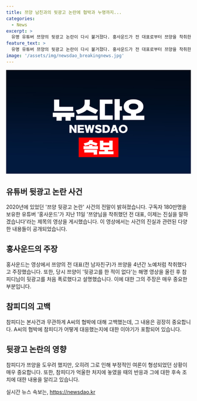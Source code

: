 ```yaml
---
title: 쯔양 남친과의 뒷광고 논란에 협박과 누명까지...
categories:
  - News
excerpt: >
  유명 유튜버 쯔양의 뒷광고 논란이 다시 불거졌다. 홍사운드가 전 대표로부터 쯔양을 착취한 사실을 고백하며 사건의 전말을 공개했다. 이에 대한 쯔양과 참피디의 진실을 알리기 위한 통화 녹취록이 공개되었고, 참피디에 대한 지지와 응원이 커지고 있다. 노예처럼 착취당한 쯔양과 악플로 힘든 시간을 보낸 참피디의 이야기가 사람들의 이목을 끌고 있다.
feature_text: >
  유명 유튜버 쯔양의 뒷광고 논란이 다시 불거졌다. 홍사운드가 전 대표로부터 쯔양을 착취한 사실을 고백하며 사건의 전말을 공개했다. 이에 대한 쯔양과 참피디의 진실을 알리기 위한 통화 녹취록이 공개되었고, 참피디에 대한 지지와 응원이 커지고 있다. 노예처럼 착취당한 쯔양과 악플로 힘든 시간을 보낸 참피디의 이야기가 사람들의 이목을 끌고 있다.
image: '/assets/img/newsdao_breakingnews.jpg'
---
```


<p><img src="/assets/img/newsdao_breakingnews.jpg" alt="bookingtag 속보" /></p>

<h2 data-ke-size="size26">유튜버 뒷광고 논란 사건</h2>

<p data-ke-size="size16">2020년에 있었던 '쯔양 뒷광고 논란' 사건의 전말이 밝혀졌습니다. 구독자 180만명을 보유한 유튜버 '홍사운드'가 지난 11일 '쯔양님을 착취했던 전 대표, 이제는 진실을 말하겠습니다'라는 제목의 영상을 게시했습니다. 이 영상에서는 사건의 진실과 관련된 다양한 내용들이 공개되었습니다.</p>

<h2 data-ke-size="size26">홍사운드의 주장</h2>

<p data-ke-size="size16">홍사운드는 영상에서 쯔양의 전 대표(전 남자친구)가 쯔양을 4년간 노예처럼 착취했다고 주장했습니다. 또한, 당시 쯔양이 '뒷광고를 한 적이 없다'는 해명 영상을 올린 후 참피디님이 뒷광고를 처음 폭로했다고 설명했습니다. 이에 대한 그의 주장은 매우 중요한 부분입니다.</p>

<h2 data-ke-size="size26">참피디의 고백</h2>

<p data-ke-size="size16">참피디는 본사건과 무관하게 A씨의 협박에 대해 고백했는데, 그 내용은 굉장히 중요합니다. A씨의 협박에 참피디가 어떻게 대응했는지에 대한 이야기가 포함되어 있습니다.</p>

<h2 data-ke-size="size26">뒷광고 논란의 영향</h2>

<p data-ke-size="size16">참피디가 쯔양을 도우려 했지만, 오히려 그로 인해 부정적인 여론이 형성되었던 상황이 매우 중요합니다. 또한, 참피디가 억울한 처지에 놓였을 때의 반응과 그에 대한 후속 조치에 대한 내용을 알리고 있습니다.</p>
실시간 뉴스 속보는, <a href="https://newsdao.kr" rel="dofollow">https://newsdao.kr</a>


